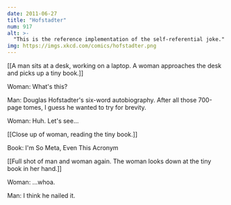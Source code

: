 ```yaml
---
date: 2011-06-27
title: "Hofstadter"
num: 917
alt: >-
  "This is the reference implementation of the self-referential joke."
img: https://imgs.xkcd.com/comics/hofstadter.png
---
```

[[A man sits at a desk, working on a laptop. A woman approaches the desk and picks up a tiny book.]]

Woman: What's this? 

Man: Douglas Hofstadter's six-word autobiography. After all those 700-page tomes, I guess he wanted to try for brevity.

Woman: Huh. Let's see...

[[Close up of woman, reading the tiny book.]]

Book: I'm So Meta, Even This Acronym

[[Full shot of man and woman again. The woman looks down at the tiny book in her hand.]]

Woman: ...whoa.

Man: I think he nailed it.

